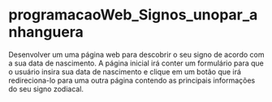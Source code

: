 # programacaoWeb_Signos_unopar_anhanguera
Desenvolver um uma página web para descobrir o seu signo de acordo com a sua data de nascimento. A página inicial irá conter um formulário para que o usuário insira sua data de nascimento e clique em um botão que irá redireciona-lo para uma outra página contendo as principais informações do seu signo zodiacal.
